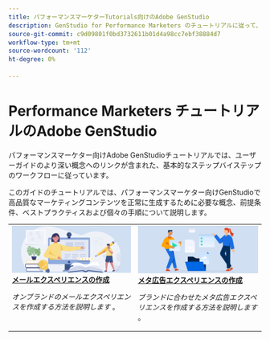 ```yaml
---
title: パフォーマンスマーケターTutorials向けのAdobe GenStudio
description: GenStudio for Performance Marketers のチュートリアルに従って、メールエクスペリエンスの作成などのエンドツーエンドのプロセスを完了する方法を説明します。
source-git-commit: c9d09801f0bd3732611b01d4a98cc7ebf38884d7
workflow-type: tm+mt
source-wordcount: '112'
ht-degree: 0%

---
```



# Performance Marketers チュートリアルのAdobe GenStudio

パフォーマンスマーケター向けAdobe GenStudioチュートリアルでは、ユーザーガイドのより深い概念へのリンクが含まれた、基本的なステップバイステップのワークフローに従っています。

このガイドのチュートリアルでは、パフォーマンスマーケター向けGenStudioで高品質なマーケティングコンテンツを正常に生成するために必要な概念、前提条件、ベストプラクティスおよび個々の手順について説明します。

<table style="table-layout:fixed">
<td valign="top">
   <div>
      <a href="create-email-experience.md">
      <img alt="アイデア，本，鉛筆，コンピューター" src="../assets/card-create-assets.png">
      <strong> メールエクスペリエンスの作成 </strong>
      </a>
   </div>
   <p>
      <em> オンブランドのメールエクスペリエンスを作成する方法を説明します </em>。
   </p>
</td>
<td valign="top">
   <div>
      <a href="create-meta-ad.md">
      <img alt="アイデア，本，鉛筆，コンピューター" src="../assets/card-manage-content.png">
      <strong> メタ広告エクスペリエンスの作成 </strong>
      </a>
   </div>
   <p>
      <em> ブランドに合わせたメタ広告エクスペリエンスを作成する方法を説明します </em>。
   </p>
</td><!-- 
<td valign="top">
   <div>
      <a href="create-email-experience.md">
      <img alt="Ideas, books, pencil, computer" src="../assets/card-create-assets.png">
      <strong>Create an email experience</strong>
      </a>
   </div>
   <p>
      <em>Learn how to create an on-brand Email experience.</em>
   </p>
</td> -->
</table>
